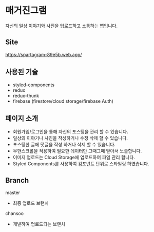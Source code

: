 # 매거진그램
자신의 일상 이야기와 사진을 업로드하고 소통하는 앱입니다.

## Site
https://spartagram-89e5b.web.app/

## 사용된 기술
- styled-components
- redux
- redux-thunk
- firebase (firestore/cloud storage/firebase Auth)

## 페이지 소개
- 회원가입/로그인을 통해 자신의 포스팅을 관리 할 수 있습니다.
- 일상의 이야기나 사진을 작성하거나 수정 삭제 할 수 있습니다.
- 포스팅한 글에 댓글을 작성 하거나 삭제 할 수 있습니다.
- 무한스크롤을 적용하여 필요한 데이터만 그때그때 받아서 노출합니다.
- 이미지 업로드는 Cloud Storage에 업로드하여 파일 관리 합니다.
- Styled Components를 사용하여 컴포넌트 단위로 스타일링 하였습니다.

## Branch
master
- 최종 업로드 브랜치

chansoo
- 개발하여 업로드되는 브랜치
